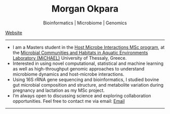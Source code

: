 <h1 align="center"> Morgan Okpara </h1>

<p align="center">
  Bioinformatics | Microbiome | Genomics
</p>

<a href="https://morganokpara.github.io" target="_blank">Website</a>
</div>

---
-  I am a Masters student in the [Host Microbe Interactions MSc program](https://hosmic.uth.gr), at the [Microbial Communities and Habitats in Aquatic  Environments Laboratory (MiCHAEL)](https://sites.google.com/site/kkormas) University of Thessaly, Greece. 
-  Interested in using novel computational, statistical and machine learning as well as high-throughput genomic approaches to understand microbiome dynamics and host-microbe interactions.
-  Using 16S rRNA gene sequencing and bioinformatics, I studied bovine gut microbial composition and structure, and metabolite variation during pregnancy and lactation as my MSc project. 
-  I’m always open to discussing science and exploring collaboration opportunities. Feel free to contact me via email: [Email](morganokpara@gmail.com)

---
